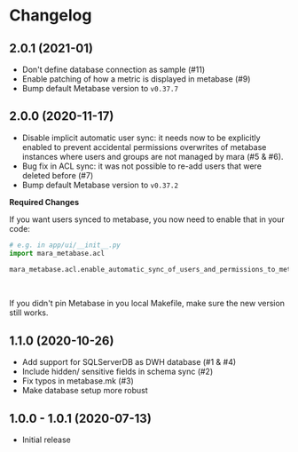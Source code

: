 # Changelog

## 2.0.1 (2021-01)

- Don't define database connection as sample (#11)
- Enable patching of how a metric is displayed in metabase (#9)
- Bump default Metabase version to `v0.37.7`

## 2.0.0 (2020-11-17)

- Disable implicit automatic user sync: it needs now to be explicitly enabled to prevent
  accidental permissions overwrites of metabase instances where users and groups are not
  managed by mara (#5 & #6).
- Bug fix in ACL sync: it was not possible to re-add users that were deleted before (#7)
- Bump default Metabase version to `v0.37.2`


**Required Changes**

If you want users synced to metabase, you now need to enable that in your code:

```python
# e.g. in app/ui/__init__.py
import mara_metabase.acl

mara_metabase.acl.enable_automatic_sync_of_users_and_permissions_to_metabase()
```

&nbsp;

If you didn't pin Metabase in you local Makefile, make sure the new version still works.


## 1.1.0 (2020-10-26)

- Add support for SQLServerDB as DWH database (#1 & #4)
- Include hidden/ sensitive fields in schema sync (#2)
- Fix typos in metabase.mk (#3)
- Make database setup more robust



## 1.0.0 - 1.0.1 (2020-07-13)

- Initial release
